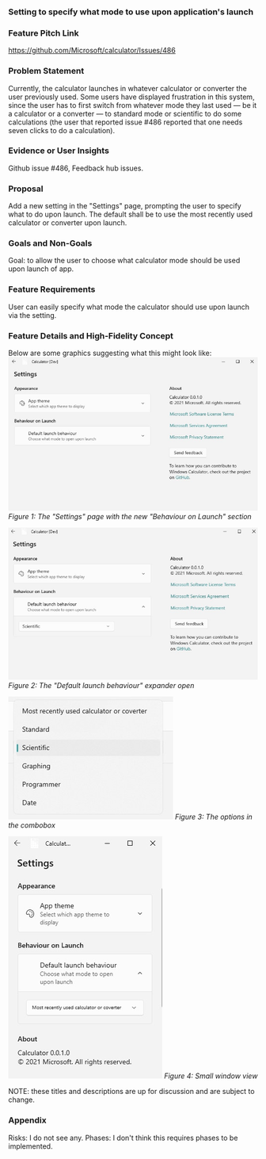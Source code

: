### Setting to specify what mode to use upon application's launch

### Feature Pitch Link
https://github.com/Microsoft/calculator/Issues/486

### Problem Statement
Currently, the calculator launches in whatever calculator or converter the user previously used. Some users have displayed frustration in this system, since the user has to first switch from whatever mode they last used — be it a calculator or a converter — to standard mode or scientific to do some calculations (the user that reported issue #486 reported that one needs seven clicks to do a calculation). 

### Evidence or User Insights
Github issue #486, Feedback hub issues.

### Proposal
Add a new setting in the "Settings" page, prompting the user to specify what to do upon launch. The default shall be to use the most recently used calculator or converter upon launch.

### Goals and Non-Goals
Goal: to allow the user to choose what calculator mode should be used upon launch of app.

### Feature Requirements
User can easily specify what mode the calculator should use upon launch via the setting.

### Feature Details and High-Fidelity Concept
Below are some graphics suggesting what this might look like:
![Figure 1: The "Settings" page with the new "Behaviour on Launch" section](./Assets_and_Images/Settings_page_with_new_launch_behaviour_settings.jpg)
*Figure 1: The "Settings" page with the new "Behaviour on Launch" section*

![Figure 2: The "Default launch behaviour" expander open](./Assets_and_Images/Settings_launch_behaviour_expander_open.jpg)
*Figure 2: The "Default launch behaviour" expander open*

![Figure 3: The options in the combobox](./Assets_and_Images/Settings_launch_behaviour_combobox.jpg)
*Figure 3: The options in the combobox*

![Figure 4: Small window view](./Assets_and_Images/Settings_launch_behaviour_small_view.jpg)
*Figure 4: Small window view*

NOTE: these titles and descriptions are up for discussion and are subject to change.

### Appendix
Risks: I do not see any.
Phases: I don't think this requires phases to be implemented.